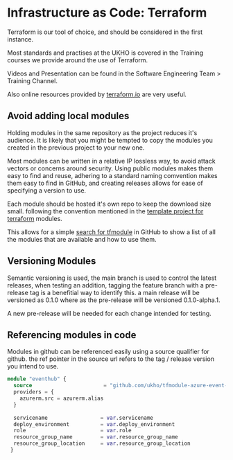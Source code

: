 # Infrastructure as Code: Terraform

Terraform is our tool of choice, and should be considered in the first instance.

Most standards and practises at the UKHO is covered in the Training courses we provide around the use of Terraform.

Videos and Presentation can be found in the Software Engineering Team > Training Channel.

Also online resources provided by [terraform.io](https://www.terraform.io/) are very useful.

## Avoid adding local modules

Holding modules in the same repository as the project reduces it's audience. It is likely that you might be tempted to copy the modules you created in the previous project to your new one.

Most modules can be written in a relative IP lossless way, to avoid attack vectors or concerns around security. Using public modules makes them easy to find and reuse, adhering to a standard naming comvention makes them  easy to find in GitHub, and creating releases allows for ease of specifying a version to use.

Each module should be hosted it's own repo to keep the download size small. following the convention mentioned in the [template project for terraform](https://github.com/UKHO/terraform-module-template) modules.

This allows for a simple [search for tfmodule](https://github.com/UKHO?q=tfmodule&type=all&language=&sort=) in GitHub to show a list of all the modules that are available and how to use them.

## Versioning Modules

Semantic versioning is used, the main branch is used to control the latest releases, when testing an addition, tagging the feature branch with a pre-release tag is a benefitial way to identify this. a main release will be versioned as 0.1.0 where as the pre-release will be versioned 0.1.0-alpha.1.

A new pre-release will be needed for each change intended for testing.

## Referencing modules in code

Modules in github can be referenced easily using a source qualifier for github. the ref pointer in the source url refers to the tag / release version you intend to use.

```terraform
module "eventhub" {
  source                       = "github.com/ukho/tfmodule-azure-event-hub?ref=0.4.0"
  providers = {
    azurerm.src = azurerm.alias
  }
  
  servicename                 = var.servicename
  deploy_environment          = var.deploy_environment
  role                        = var.role
  resource_group_name         = var.resource_group_name
  resource_group_location     = var.resource_group_location
 }
 ```
